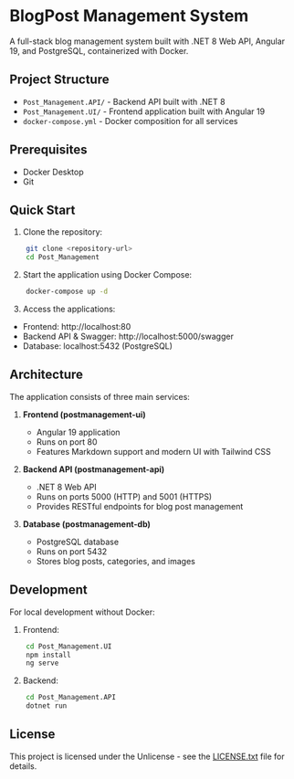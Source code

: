 # BlogPost Management System

A full-stack blog management system built with .NET 8 Web API, Angular 19, and PostgreSQL, containerized with Docker.

## Project Structure

- `Post_Management.API/` - Backend API built with .NET 8
- `Post_Management.UI/` - Frontend application built with Angular 19
- `docker-compose.yml` - Docker composition for all services

## Prerequisites

- Docker Desktop
- Git

## Quick Start

1. Clone the repository:
```bash
    git clone <repository-url>
    cd Post_Management
```


2. Start the application using Docker Compose:
```bash
    docker-compose up -d
```

3. Access the applications:
- Frontend: http://localhost:80
- Backend API & Swagger: http://localhost:5000/swagger
- Database: localhost:5432 (PostgreSQL)

## Architecture

The application consists of three main services:

1. **Frontend (postmanagement-ui)**
   - Angular 19 application
   - Runs on port 80
   - Features Markdown support and modern UI with Tailwind CSS

2. **Backend API (postmanagement-api)**
   - .NET 8 Web API
   - Runs on ports 5000 (HTTP) and 5001 (HTTPS)
   - Provides RESTful endpoints for blog post management

3. **Database (postmanagement-db)**
   - PostgreSQL database
   - Runs on port 5432
   - Stores blog posts, categories, and images

## Development

For local development without Docker:

1. Frontend:
```bash
    cd Post_Management.UI
    npm install
    ng serve
```

2. Backend:
```bash
    cd Post_Management.API
    dotnet run
```

## License

This project is licensed under the Unlicense - see the [LICENSE.txt](LICENSE.txt) file for details.